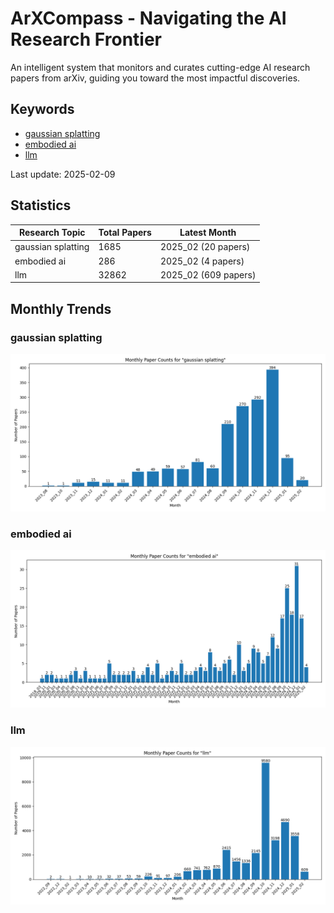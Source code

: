 # ArXCompass - Navigating the AI Research Frontier
An intelligent system that monitors and curates cutting-edge AI research papers from arXiv, guiding you toward the most impactful discoveries.

## Keywords

- [gaussian splatting](gaussian_splatting/)
- [embodied ai](embodied_ai/)
- [llm](llm/)

Last update: 2025-02-09

## Statistics

| Research Topic | Total Papers | Latest Month |
| --- | --- | --- |
| gaussian splatting | 1685 | 2025_02 (20 papers) |
| embodied ai | 286 | 2025_02 (4 papers) |
| llm | 32862 | 2025_02 (609 papers) |

## Monthly Trends

### gaussian splatting

![Monthly Paper Counts for gaussian splatting](gaussian_splatting/monthly_stats.png)

### embodied ai

![Monthly Paper Counts for embodied ai](embodied_ai/monthly_stats.png)

### llm

![Monthly Paper Counts for llm](llm/monthly_stats.png)

